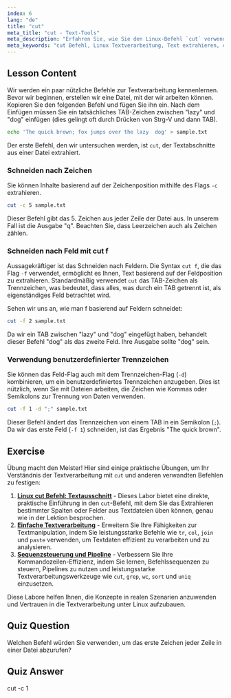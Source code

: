 ```yaml
---
index: 6
lang: "de"
title: "cut"
meta_title: "cut - Text-Tools"
meta_description: "Erfahren Sie, wie Sie den Linux-Befehl `cut` verwenden, um bestimmte Textabschnitte aus Dateien zu extrahieren. Diese Anleitung behandelt das Schneiden nach Zeichen und Feld (`cut f`), einschließlich der Verwendung von `cut f` mit benutzerdefinierten Trennzeichen. Perfekt für die Beherrschung der Linux-Textverarbeitung."
meta_keywords: "cut Befehl, Linux Textverarbeitung, Text extrahieren, cut f, cut f verwenden, Linux Tutorial, cut Beispiele, Linux Anleitung, Feldtrennung"
---
```


## Lesson Content

Wir werden ein paar nützliche Befehle zur Textverarbeitung kennenlernen. Bevor wir beginnen, erstellen wir eine Datei, mit der wir arbeiten können. Kopieren Sie den folgenden Befehl und fügen Sie ihn ein. Nach dem Einfügen müssen Sie ein tatsächliches TAB-Zeichen zwischen "lazy" und "dog" einfügen (dies gelingt oft durch Drücken von Strg-V und dann TAB).

```bash
echo 'The quick brown; fox jumps over the lazy  dog' > sample.txt
```

Der erste Befehl, den wir untersuchen werden, ist `cut`, der Textabschnitte aus einer Datei extrahiert.

### Schneiden nach Zeichen

Sie können Inhalte basierend auf der Zeichenposition mithilfe des Flags `-c` extrahieren.

```bash
cut -c 5 sample.txt
```

Dieser Befehl gibt das 5. Zeichen aus jeder Zeile der Datei aus. In unserem Fall ist die Ausgabe "q". Beachten Sie, dass Leerzeichen auch als Zeichen zählen.

### Schneiden nach Feld mit cut f

Aussagekräftiger ist das Schneiden nach Feldern. Die Syntax `cut f`, die das Flag `-f` verwendet, ermöglicht es Ihnen, Text basierend auf der Feldposition zu extrahieren. Standardmäßig verwendet `cut` das TAB-Zeichen als Trennzeichen, was bedeutet, dass alles, was durch ein TAB getrennt ist, als eigenständiges Feld betrachtet wird.

Sehen wir uns an, wie man f basierend auf Feldern schneidet:

```bash
cut -f 2 sample.txt
```

Da wir ein TAB zwischen "lazy" und "dog" eingefügt haben, behandelt dieser Befehl "dog" als das zweite Feld. Ihre Ausgabe sollte "dog" sein.

### Verwendung benutzerdefinierter Trennzeichen

Sie können das Feld-Flag auch mit dem Trennzeichen-Flag (`-d`) kombinieren, um ein benutzerdefiniertes Trennzeichen anzugeben. Dies ist nützlich, wenn Sie mit Dateien arbeiten, die Zeichen wie Kommas oder Semikolons zur Trennung von Daten verwenden.

```bash
cut -f 1 -d ";" sample.txt
```

Dieser Befehl ändert das Trennzeichen von einem TAB in ein Semikolon (`;`). Da wir das erste Feld (`-f 1`) schneiden, ist das Ergebnis "The quick brown".

## Exercise

Übung macht den Meister! Hier sind einige praktische Übungen, um Ihr Verständnis der Textverarbeitung mit `cut` und anderen verwandten Befehlen zu festigen:

1. **[Linux cut Befehl: Textausschnitt](https://labex.io/de/labs/linux-linux-cut-command-text-cutting-219187)** - Dieses Labor bietet eine direkte, praktische Einführung in den `cut`-Befehl, mit dem Sie das Extrahieren bestimmter Spalten oder Felder aus Textdateien üben können, genau wie in der Lektion besprochen.
2. **[Einfache Textverarbeitung](https://labex.io/de/labs/linux-simple-text-processing-18004)** - Erweitern Sie Ihre Fähigkeiten zur Textmanipulation, indem Sie leistungsstarke Befehle wie `tr`, `col`, `join` und `paste` verwenden, um Textdaten effizient zu verarbeiten und zu analysieren.
3. **[Sequenzsteuerung und Pipeline](https://labex.io/de/labs/linux-sequence-control-and-pipeline-17994)** - Verbessern Sie Ihre Kommandozeilen-Effizienz, indem Sie lernen, Befehlssequenzen zu steuern, Pipelines zu nutzen und leistungsstarke Textverarbeitungswerkzeuge wie `cut`, `grep`, `wc`, `sort` und `uniq` einzusetzen.

Diese Labore helfen Ihnen, die Konzepte in realen Szenarien anzuwenden und Vertrauen in die Textverarbeitung unter Linux aufzubauen.

## Quiz Question

Welchen Befehl würden Sie verwenden, um das erste Zeichen jeder Zeile in einer Datei abzurufen?

## Quiz Answer

cut -c 1
